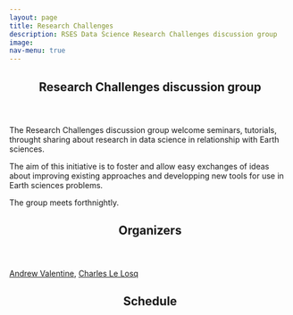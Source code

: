 ```yaml
---
layout: page
title: Research Challenges
description: RSES Data Science Research Challenges discussion group
image: 
nav-menu: true
--- 
```


<section id="main" class="style2">
	<div class="inner">
		<header class="major">
			<h1>Research Challenges discussion group</h1>
		</header>
		<p>The Research Challenges discussion group welcome seminars, tutorials, throught sharing about research in data science in relationship with Earth sciences.</p>
		<p>The aim of this initiative is to foster and allow easy exchanges of ideas about improving existing approaches and developping new tools for use in Earth sciences problems.</p>
		<p>The group meets forthnightly.</p>
		<header class="major">
			<h1>Organizers</h1>
		</header>
		<a href="http://rses.anu.edu.au/~andrewv/">Andrew Valentine</a>,
		<a href="http://rses.anu.edu.au/people/charles-le-losq">Charles Le Losq</a>
		<header class="major">
			<h1>Schedule</h1>
		</header>
	</div>
</section>
